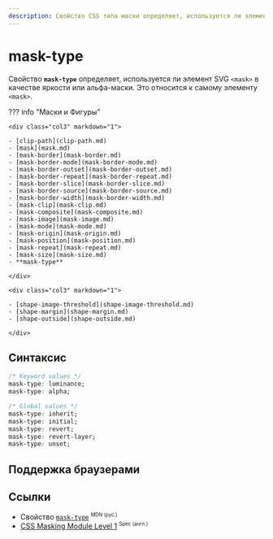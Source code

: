```yaml
---
description: Свойство CSS типа маски определяет, используется ли элемент SVG mask в качестве яркости или альфа-маски. Это относится к самому элементу mask.
---
```


# mask-type

Свойство **`mask-type`** определяет, используется ли элемент SVG `<mask>` в качестве яркости или альфа-маски. Это относится к самому элементу `<mask>`.

??? info "Маски и Фигуры"

    <div class="col3" markdown="1">

    - [clip-path](clip-path.md)
    - [mask](mask.md)
    - [mask-border](mask-border.md)
    - [mask-border-mode](mask-border-mode.md)
    - [mask-border-outset](mask-border-outset.md)
    - [mask-border-repeat](mask-border-repeat.md)
    - [mask-border-slice](mask-border-slice.md)
    - [mask-border-source](mask-border-source.md)
    - [mask-border-width](mask-border-width.md)
    - [mask-clip](mask-clip.md)
    - [mask-composite](mask-composite.md)
    - [mask-image](mask-image.md)
    - [mask-mode](mask-mode.md)
    - [mask-origin](mask-origin.md)
    - [mask-position](mask-position.md)
    - [mask-repeat](mask-repeat.md)
    - [mask-size](mask-size.md)
    - **mask-type**

    </div>

    <div class="col3" markdown="1">

    - [shape-image-threshold](shape-image-threshold.md)
    - [shape-margin](shape-margin.md)
    - [shape-outside](shape-outside.md)

    </div>

## Синтаксис

```css
/* Keyword values */
mask-type: luminance;
mask-type: alpha;

/* Global values */
mask-type: inherit;
mask-type: initial;
mask-type: revert;
mask-type: revert-layer;
mask-type: unset;
```

## Поддержка браузерами

<p class="ciu_embed" data-feature="mdn-css__properties__mask-type" data-periods="future_1,current,past_1,past_2" data-accessible-colours="false"></p>

## Ссылки

- Свойство [`mask-type`](https://developer.mozilla.org/ru/docs/Web/CSS/mask-type) <sup><small>MDN (рус.)</small></sup>
- [CSS Masking Module Level 1](https://drafts.fxtf.org/css-masking/#the-mask-type) <sup><small>Spec (англ.)</small></sup>
